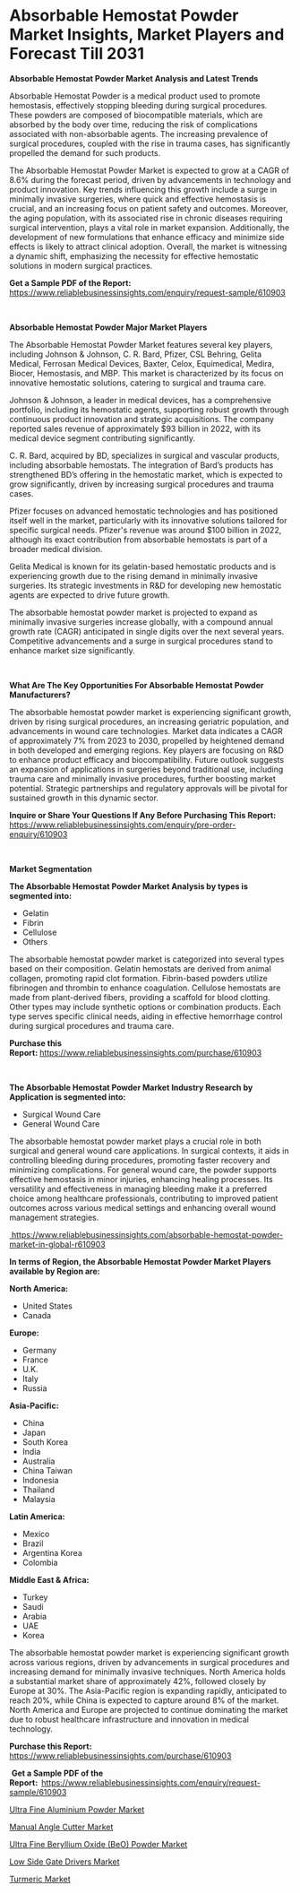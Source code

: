 <p><h1>Absorbable Hemostat Powder Market Insights, Market Players and Forecast Till 2031</h1></p><p><strong>Absorbable Hemostat Powder Market Analysis and Latest Trends</strong></p>
<p><p>Absorbable Hemostat Powder is a medical product used to promote hemostasis, effectively stopping bleeding during surgical procedures. These powders are composed of biocompatible materials, which are absorbed by the body over time, reducing the risk of complications associated with non-absorbable agents. The increasing prevalence of surgical procedures, coupled with the rise in trauma cases, has significantly propelled the demand for such products. </p><p>The Absorbable Hemostat Powder Market is expected to grow at a CAGR of 8.6% during the forecast period, driven by advancements in technology and product innovation. Key trends influencing this growth include a surge in minimally invasive surgeries, where quick and effective hemostasis is crucial, and an increasing focus on patient safety and outcomes. Moreover, the aging population, with its associated rise in chronic diseases requiring surgical intervention, plays a vital role in market expansion. Additionally, the development of new formulations that enhance efficacy and minimize side effects is likely to attract clinical adoption. Overall, the market is witnessing a dynamic shift, emphasizing the necessity for effective hemostatic solutions in modern surgical practices.</p></p>
<p><strong>Get a Sample PDF of the Report:&nbsp;</strong> <a href="https://www.reliablebusinessinsights.com/enquiry/request-sample/610903?utm_campaign=1109&utm_medium=2&utm_source=Github&utm_content=ia&utm_term=29092024&utm_id=absorbable-hemostat-powder">https://www.reliablebusinessinsights.com/enquiry/request-sample/610903</a></p>
<p>&nbsp;</p>
<p><strong>Absorbable Hemostat Powder Major Market Players</strong></p>
<p><p>The Absorbable Hemostat Powder Market features several key players, including Johnson & Johnson, C. R. Bard, Pfizer, CSL Behring, Gelita Medical, Ferrosan Medical Devices, Baxter, Celox, Equimedical, Medira, Biocer, Hemostasis, and MBP. This market is characterized by its focus on innovative hemostatic solutions, catering to surgical and trauma care.</p><p>Johnson & Johnson, a leader in medical devices, has a comprehensive portfolio, including its hemostatic agents, supporting robust growth through continuous product innovation and strategic acquisitions. The company reported sales revenue of approximately $93 billion in 2022, with its medical device segment contributing significantly.</p><p>C. R. Bard, acquired by BD, specializes in surgical and vascular products, including absorbable hemostats. The integration of Bard’s products has strengthened BD’s offering in the hemostatic market, which is expected to grow significantly, driven by increasing surgical procedures and trauma cases.</p><p>Pfizer focuses on advanced hemostatic technologies and has positioned itself well in the market, particularly with its innovative solutions tailored for specific surgical needs. Pfizer's revenue was around $100 billion in 2022, although its exact contribution from absorbable hemostats is part of a broader medical division.</p><p>Gelita Medical is known for its gelatin-based hemostatic products and is experiencing growth due to the rising demand in minimally invasive surgeries. Its strategic investments in R&D for developing new hemostatic agents are expected to drive future growth.</p><p>The absorbable hemostat powder market is projected to expand as minimally invasive surgeries increase globally, with a compound annual growth rate (CAGR) anticipated in single digits over the next several years. Competitive advancements and a surge in surgical procedures stand to enhance market size significantly.</p></p>
<p>&nbsp;</p>
<p><strong>What Are The Key Opportunities For Absorbable Hemostat Powder Manufacturers?</strong></p>
<p><p>The absorbable hemostat powder market is experiencing significant growth, driven by rising surgical procedures, an increasing geriatric population, and advancements in wound care technologies. Market data indicates a CAGR of approximately 7% from 2023 to 2030, propelled by heightened demand in both developed and emerging regions. Key players are focusing on R&D to enhance product efficacy and biocompatibility. Future outlook suggests an expansion of applications in surgeries beyond traditional use, including trauma care and minimally invasive procedures, further boosting market potential. Strategic partnerships and regulatory approvals will be pivotal for sustained growth in this dynamic sector.</p></p>
<p><strong>Inquire or Share Your Questions If Any Before Purchasing This Report:</strong> <a href="https://www.reliablebusinessinsights.com/enquiry/pre-order-enquiry/610903?utm_campaign=1109&utm_medium=2&utm_source=Github&utm_content=ia&utm_term=29092024&utm_id=absorbable-hemostat-powder">https://www.reliablebusinessinsights.com/enquiry/pre-order-enquiry/610903</a></p>
<p>&nbsp;</p>
<p><strong>Market Segmentation</strong></p>
<p><strong>The Absorbable Hemostat Powder Market Analysis by types is segmented into:</strong></p>
<p><ul><li>Gelatin</li><li>Fibrin</li><li>Cellulose</li><li>Others</li></ul></p>
<p><p>The absorbable hemostat powder market is categorized into several types based on their composition. Gelatin hemostats are derived from animal collagen, promoting rapid clot formation. Fibrin-based powders utilize fibrinogen and thrombin to enhance coagulation. Cellulose hemostats are made from plant-derived fibers, providing a scaffold for blood clotting. Other types may include synthetic options or combination products. Each type serves specific clinical needs, aiding in effective hemorrhage control during surgical procedures and trauma care.</p></p>
<p><strong>Purchase this Report:&nbsp;</strong><a href="https://www.reliablebusinessinsights.com/purchase/610903?utm_campaign=1109&utm_medium=2&utm_source=Github&utm_content=ia&utm_term=29092024&utm_id=absorbable-hemostat-powder">https://www.reliablebusinessinsights.com/purchase/610903</a></p>
<p>&nbsp;</p>
<p><strong>The Absorbable Hemostat Powder Market Industry Research by Application is segmented into:</strong></p>
<p><ul><li>Surgical Wound Care</li><li>General Wound Care</li></ul></p>
<p><p>The absorbable hemostat powder market plays a crucial role in both surgical and general wound care applications. In surgical contexts, it aids in controlling bleeding during procedures, promoting faster recovery and minimizing complications. For general wound care, the powder supports effective hemostasis in minor injuries, enhancing healing processes. Its versatility and effectiveness in managing bleeding make it a preferred choice among healthcare professionals, contributing to improved patient outcomes across various medical settings and enhancing overall wound management strategies.</p></p>
<p><a href="https://www.reliablebusinessinsights.com/absorbable-hemostat-powder-market-in-global-r610903?utm_campaign=1109&utm_medium=2&utm_source=Github&utm_content=ia&utm_term=29092024&utm_id=absorbable-hemostat-powder">&nbsp;https://www.reliablebusinessinsights.com/absorbable-hemostat-powder-market-in-global-r610903</a></p>
<p><strong>In terms of Region, the Absorbable Hemostat Powder Market Players available by Region are:</strong></p>
<p>
    <p> <strong> North America: </strong>
        <ul>
            <li>United States</li>
            <li>Canada</li>
        </ul>
        </p> 
    <p> <strong> Europe: </strong>
        <ul>
            <li>Germany</li>
            <li>France</li>
            <li>U.K.</li>
            <li>Italy</li>
            <li>Russia</li>
        </ul>
        </p> 
    <p> <strong> Asia-Pacific: </strong>
        <ul>
            <li>China</li>
            <li>Japan</li>
            <li>South Korea</li>
            <li>India</li>
            <li>Australia</li>
            <li>China Taiwan</li>
            <li>Indonesia</li>
            <li>Thailand</li>
            <li>Malaysia</li>
        </ul>
        </p> 
    <p> <strong> Latin America: </strong>
        <ul>
            <li>Mexico</li>
            <li>Brazil</li>
            <li>Argentina Korea</li>
            <li>Colombia</li>
        </ul>
        </p> 
    <p> <strong> Middle East & Africa: </strong>
        <ul>
            <li>Turkey</li>
            <li>Saudi</li>
            <li>Arabia</li>
            <li>UAE</li>
            <li>Korea</li>
        </ul>
    </p>
    </p>
<p><p>The absorbable hemostat powder market is experiencing significant growth across various regions, driven by advancements in surgical procedures and increasing demand for minimally invasive techniques. North America holds a substantial market share of approximately 42%, followed closely by Europe at 30%. The Asia-Pacific region is expanding rapidly, anticipated to reach 20%, while China is expected to capture around 8% of the market. North America and Europe are projected to continue dominating the market due to robust healthcare infrastructure and innovation in medical technology.</p></p>
<p><strong>Purchase this Report: </strong><a href="https://www.reliablebusinessinsights.com/purchase/610903?utm_campaign=1109&utm_medium=2&utm_source=Github&utm_content=ia&utm_term=29092024&utm_id=absorbable-hemostat-powder">https://www.reliablebusinessinsights.com/purchase/610903</a></p>
<p>&nbsp;<strong>Get a Sample PDF of the Report:&nbsp;&nbsp;</strong><a href="https://www.reliablebusinessinsights.com/enquiry/request-sample/610903?utm_campaign=1109&utm_medium=2&utm_source=Github&utm_content=ia&utm_term=29092024&utm_id=absorbable-hemostat-powder">https://www.reliablebusinessinsights.com/enquiry/request-sample/610903</a></p>
<p><strong></strong></p>
<p><p><a href="https://github.com/DRIVERKAPAUL/Market-Research-Report-List-1/blob/main/ultra-fine-aluminium-powder-market.md?utm_campaign=1109&utm_medium=2&utm_source=Github&utm_content=ia&utm_term=29092024&utm_id=absorbable-hemostat-powder">Ultra Fine Aluminium Powder Market</a></p><p><a href="https://www.linkedin.com/pulse/manual-angle-cutter-market-forecasts-trends-impact-analysis-gnqmf?utm_campaign=1109&utm_medium=2&utm_source=Github&utm_content=ia&utm_term=29092024&utm_id=absorbable-hemostat-powder">Manual Angle Cutter Market</a></p><p><a href="https://github.com/cliffxbwergin/Market-Research-Report-List-1/blob/main/ultra-fine-beryllium-oxide-beo-powder-market.md?utm_campaign=1109&utm_medium=2&utm_source=Github&utm_content=ia&utm_term=29092024&utm_id=absorbable-hemostat-powder">Ultra Fine Beryllium Oxide (BeO) Powder Market</a></p><p><a href="https://issuu.com/reportprime-2/docs/low-side-gate-drivers-market-size-2_2023cf38b1ba67?utm_campaign=1109&utm_medium=2&utm_source=Github&utm_content=ia&utm_term=29092024&utm_id=absorbable-hemostat-powder">Low Side Gate Drivers Market</a></p><p><a href="https://www.linkedin.com/pulse/turmeric-market-insights-product-type-application-trends-regional-bh7nc?utm_campaign=1109&utm_medium=2&utm_source=Github&utm_content=ia&utm_term=29092024&utm_id=absorbable-hemostat-powder">Turmeric Market</a></p></p>